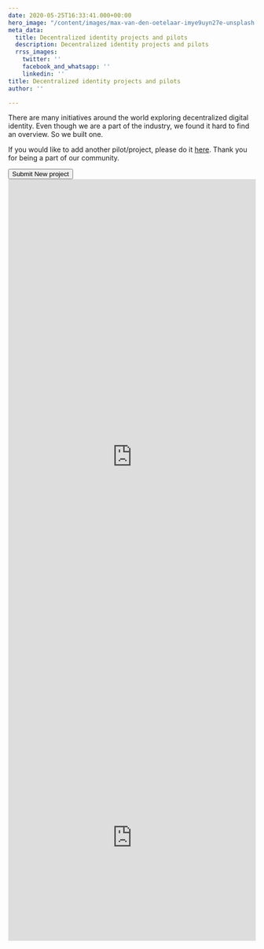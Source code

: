 ```yaml
---
date: 2020-05-25T16:33:41.000+00:00
hero_image: "/content/images/max-van-den-oetelaar-imye9uyn27e-unsplash.jpg"
meta_data:
  title: Decentralized identity projects and pilots
  description: Decentralized identity projects and pilots
  rrss_images:
    twitter: ''
    facebook_and_whatsapp: ''
    linkedin: ''
title: Decentralized identity projects and pilots
author: ''

---
```

There are many initiatives around the world exploring decentralized digital identity. Even though we are a part of the industry, we found it hard to find an overview. So we built one.

If you would like to add another pilot/project, please do it [here](https://preview.gataca.io/insights/submit-a-decentralized-identity-pilot-or-project "here"). Thank you for being a part of our community.

<section class="cta_blog">
<a href="/insights/submit-a-decentralized-identity-pilot-or-project/">
<button class="cta-module--ctaButton--xIZ7x bx--btn bx--btn--primary"> Submit New project </button>
</a>
</section>

<section class="iframeContainer">
<iframe width="100%" height="1130" src="https://datastudio.google.com/embed/reporting/1_rmz0-tjHXEK_JmLi8W4iDK7Ea9cVYXV/page/Gb2JB" frameborder="0" style="border:0" allowfulls_reen></iframe>
</section>

<section class="iframeContainer_mobile">
<iframe width="100%" height="420" src="https://datastudio.google.com/embed/reporting/1cZGi3UrymZ5UnDasygDxTwF5yulZDXh8/page/Gb2JB" frameborder="0" style="border:0" allowfullscreen></iframe>
</section>
